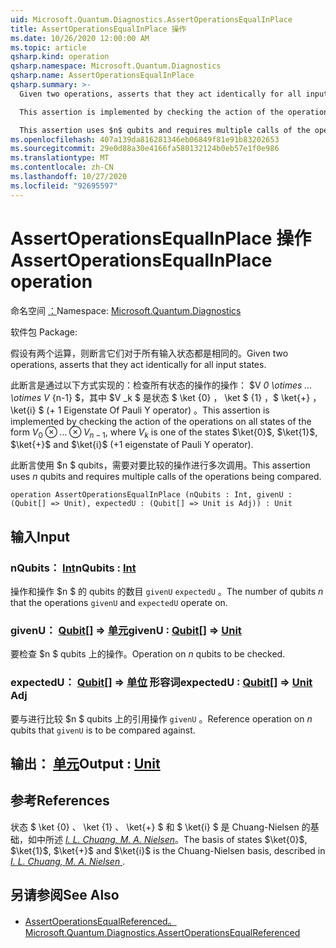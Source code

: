 ```yaml
---
uid: Microsoft.Quantum.Diagnostics.AssertOperationsEqualInPlace
title: AssertOperationsEqualInPlace 操作
ms.date: 10/26/2020 12:00:00 AM
ms.topic: article
qsharp.kind: operation
qsharp.namespace: Microsoft.Quantum.Diagnostics
qsharp.name: AssertOperationsEqualInPlace
qsharp.summary: >-
  Given two operations, asserts that they act identically for all input states.

  This assertion is implemented by checking the action of the operations on all states of the form $V_0 \otimes ... \otimes V_{n-1}$, where $V_k$ is one of the states $\ket{0}$, $\ket{1}$, $\ket{+}$ and $\ket{i}$ (+1 eigenstate of Pauli Y operator).

  This assertion uses $n$ qubits and requires multiple calls of the operations being compared.
ms.openlocfilehash: 407a139da816281346eb06849f81e91b83202653
ms.sourcegitcommit: 29e0d88a30e4166fa580132124b0eb57e1f0e986
ms.translationtype: MT
ms.contentlocale: zh-CN
ms.lasthandoff: 10/27/2020
ms.locfileid: "92695597"
---
```

# <a name="assertoperationsequalinplace-operation"></a><span data-ttu-id="fc2bd-102">AssertOperationsEqualInPlace 操作</span><span class="sxs-lookup"><span data-stu-id="fc2bd-102">AssertOperationsEqualInPlace operation</span></span>

<span data-ttu-id="fc2bd-103">命名空间 [：](xref:Microsoft.Quantum.Diagnostics)</span><span class="sxs-lookup"><span data-stu-id="fc2bd-103">Namespace: [Microsoft.Quantum.Diagnostics](xref:Microsoft.Quantum.Diagnostics)</span></span>

<span data-ttu-id="fc2bd-104">软件包 [](https://nuget.org/packages/)</span><span class="sxs-lookup"><span data-stu-id="fc2bd-104">Package: [](https://nuget.org/packages/)</span></span>


<span data-ttu-id="fc2bd-105">假设有两个运算，则断言它们对于所有输入状态都是相同的。</span><span class="sxs-lookup"><span data-stu-id="fc2bd-105">Given two operations, asserts that they act identically for all input states.</span></span>

<span data-ttu-id="fc2bd-106">此断言是通过以下方式实现的：检查所有状态的操作的操作： $V _0 \otimes ... \otimes V_ {n-1} $，其中 $V _k $ 是状态 $ \ket {0} $，$ \ket $ {1} ，$ \ket{+} $，$ \ket{i} $ (+ 1 Eigenstate Of Pauli Y operator) 。</span><span class="sxs-lookup"><span data-stu-id="fc2bd-106">This assertion is implemented by checking the action of the operations on all states of the form $V_0 \otimes ... \otimes V_{n-1}$, where $V_k$ is one of the states $\ket{0}$, $\ket{1}$, $\ket{+}$ and $\ket{i}$ (+1 eigenstate of Pauli Y operator).</span></span>

<span data-ttu-id="fc2bd-107">此断言使用 $n $ qubits，需要对要比较的操作进行多次调用。</span><span class="sxs-lookup"><span data-stu-id="fc2bd-107">This assertion uses $n$ qubits and requires multiple calls of the operations being compared.</span></span>

```qsharp
operation AssertOperationsEqualInPlace (nQubits : Int, givenU : (Qubit[] => Unit), expectedU : (Qubit[] => Unit is Adj)) : Unit
```


## <a name="input"></a><span data-ttu-id="fc2bd-108">输入</span><span class="sxs-lookup"><span data-stu-id="fc2bd-108">Input</span></span>

### <a name="nqubits--int"></a><span data-ttu-id="fc2bd-109">nQubits： [Int](xref:microsoft.quantum.lang-ref.int)</span><span class="sxs-lookup"><span data-stu-id="fc2bd-109">nQubits : [Int](xref:microsoft.quantum.lang-ref.int)</span></span>

<span data-ttu-id="fc2bd-110">操作和操作 $n $ 的 qubits 的数目 `givenU` `expectedU` 。</span><span class="sxs-lookup"><span data-stu-id="fc2bd-110">The number of qubits $n$ that the operations `givenU` and `expectedU` operate on.</span></span>


### <a name="givenu--qubit--unit"></a><span data-ttu-id="fc2bd-111">givenU： [Qubit](xref:microsoft.quantum.lang-ref.qubit)[] => [单元](xref:microsoft.quantum.lang-ref.unit)</span><span class="sxs-lookup"><span data-stu-id="fc2bd-111">givenU : [Qubit](xref:microsoft.quantum.lang-ref.qubit)[] => [Unit](xref:microsoft.quantum.lang-ref.unit)</span></span> 

<span data-ttu-id="fc2bd-112">要检查 $n $ qubits 上的操作。</span><span class="sxs-lookup"><span data-stu-id="fc2bd-112">Operation on $n$ qubits to be checked.</span></span>


### <a name="expectedu--qubit--unit-adj"></a><span data-ttu-id="fc2bd-113">expectedU： [Qubit](xref:microsoft.quantum.lang-ref.qubit)[] => [单位](xref:microsoft.quantum.lang-ref.unit) 形容词</span><span class="sxs-lookup"><span data-stu-id="fc2bd-113">expectedU : [Qubit](xref:microsoft.quantum.lang-ref.qubit)[] => [Unit](xref:microsoft.quantum.lang-ref.unit) Adj</span></span>

<span data-ttu-id="fc2bd-114">要与进行比较 $n $ qubits 上的引用操作 `givenU` 。</span><span class="sxs-lookup"><span data-stu-id="fc2bd-114">Reference operation on $n$ qubits that `givenU` is to be compared against.</span></span>



## <a name="output--unit"></a><span data-ttu-id="fc2bd-115">输出： [单元](xref:microsoft.quantum.lang-ref.unit)</span><span class="sxs-lookup"><span data-stu-id="fc2bd-115">Output : [Unit](xref:microsoft.quantum.lang-ref.unit)</span></span>



## <a name="references"></a><span data-ttu-id="fc2bd-116">参考</span><span class="sxs-lookup"><span data-stu-id="fc2bd-116">References</span></span>

<span data-ttu-id="fc2bd-117">状态 $ \ket {0} $、$ \ket {1} $、$ \ket{+} $ 和 $ \ket{i} $ 是 Chuang-Nielsen 的基础，如中所述 [ *I. L. Chuang, M. A. Nielsen*](https://arxiv.org/abs/quant-ph/9610001)。</span><span class="sxs-lookup"><span data-stu-id="fc2bd-117">The basis of states $\ket{0}$, $\ket{1}$, $\ket{+}$ and $\ket{i}$ is the Chuang-Nielsen basis, described in [ *I. L. Chuang, M. A. Nielsen* ](https://arxiv.org/abs/quant-ph/9610001).</span></span>

## <a name="see-also"></a><span data-ttu-id="fc2bd-118">另请参阅</span><span class="sxs-lookup"><span data-stu-id="fc2bd-118">See Also</span></span>

- [<span data-ttu-id="fc2bd-119">AssertOperationsEqualReferenced。</span><span class="sxs-lookup"><span data-stu-id="fc2bd-119">Microsoft.Quantum.Diagnostics.AssertOperationsEqualReferenced</span></span>](xref:Microsoft.Quantum.Diagnostics.AssertOperationsEqualReferenced)